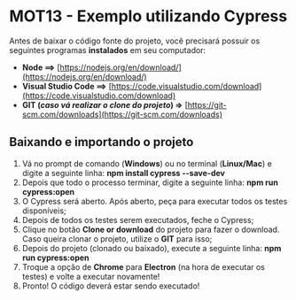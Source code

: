 # MOT13 - Exemplo utilizando Cypress

Antes de baixar o código fonte do projeto, você precisará possuir os seguintes programas **instalados** em seu computador:

- **Node ==>** [https://nodejs.org/en/download/](https://nodejs.org/en/download/)
- **Visual Studio Code ==>** [https://code.visualstudio.com/download](https://code.visualstudio.com/download)
- **GIT (*caso vá realizar o clone do projeto*) =>** [https://git-scm.com/downloads](https://git-scm.com/downloads)

## Baixando e importando o projeto

 1. Vá no prompt de comando (**Windows**) ou no terminal (**Linux/Mac**)
        e digite a seguinte linha: **npm install cypress --save-dev**
 2. Depois que todo o processo terminar, digite a seguinte linha: **npm run cypress:open**
 3. O Cypress será aberto. Após aberto, peça para executar todos os testes disponíveis;
 4. Depois de todos os testes serem executados, feche o Cypress;
 5. Clique no botão **Clone or download** do projeto para fazer o download. Caso queira clonar o projeto,  utilize o **GIT** para isso;
 6. Depois do projeto (clonado ou baixado), execute a seguinte linha: **npm run cypress:open**
 7. Troque a opção de **Chrome** para **Electron** (na hora de executar os testes) e volte a executar novamente!
 8. Pronto! O código deverá estar sendo executado!
